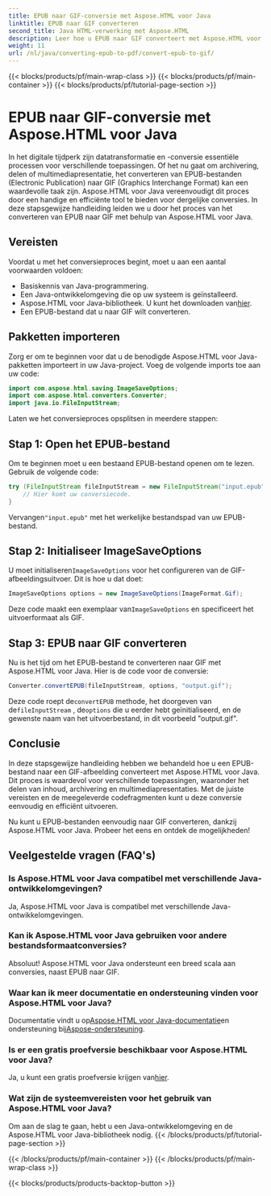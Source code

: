 ```yaml
---
title: EPUB naar GIF-conversie met Aspose.HTML voor Java
linktitle: EPUB naar GIF converteren
second_title: Java HTML-verwerking met Aspose.HTML
description: Leer hoe u EPUB naar GIF converteert met Aspose.HTML voor Java. Eenvoudig en efficiënt conversieproces voor al uw multimediabehoeften.
weight: 11
url: /nl/java/converting-epub-to-pdf/convert-epub-to-gif/
---
```


{{< blocks/products/pf/main-wrap-class >}}
{{< blocks/products/pf/main-container >}}
{{< blocks/products/pf/tutorial-page-section >}}

# EPUB naar GIF-conversie met Aspose.HTML voor Java


In het digitale tijdperk zijn datatransformatie en -conversie essentiële processen voor verschillende toepassingen. Of het nu gaat om archivering, delen of multimediapresentatie, het converteren van EPUB-bestanden (Electronic Publication) naar GIF (Graphics Interchange Format) kan een waardevolle taak zijn. Aspose.HTML voor Java vereenvoudigt dit proces door een handige en efficiënte tool te bieden voor dergelijke conversies. In deze stapsgewijze handleiding leiden we u door het proces van het converteren van EPUB naar GIF met behulp van Aspose.HTML voor Java.

## Vereisten

Voordat u met het conversieproces begint, moet u aan een aantal voorwaarden voldoen:

- Basiskennis van Java-programmering.
- Een Java-ontwikkelomgeving die op uw systeem is geïnstalleerd.
-  Aspose.HTML voor Java-bibliotheek. U kunt het downloaden van[hier](https://releases.aspose.com/html/java/).
- Een EPUB-bestand dat u naar GIF wilt converteren.

## Pakketten importeren

Zorg er om te beginnen voor dat u de benodigde Aspose.HTML voor Java-pakketten importeert in uw Java-project. Voeg de volgende imports toe aan uw code:

```java
import com.aspose.html.saving.ImageSaveOptions;
import com.aspose.html.converters.Converter;
import java.io.FileInputStream;
```

Laten we het conversieproces opsplitsen in meerdere stappen:

## Stap 1: Open het EPUB-bestand

Om te beginnen moet u een bestaand EPUB-bestand openen om te lezen. Gebruik de volgende code:

```java
try (FileInputStream fileInputStream = new FileInputStream("input.epub")) {
    // Hier komt uw conversiecode.
}
```

 Vervangen`"input.epub"` met het werkelijke bestandspad van uw EPUB-bestand.

## Stap 2: Initialiseer ImageSaveOptions

 U moet initialiseren`ImageSaveOptions` voor het configureren van de GIF-afbeeldingsuitvoer. Dit is hoe u dat doet:

```java
ImageSaveOptions options = new ImageSaveOptions(ImageFormat.Gif);
```

 Deze code maakt een exemplaar van`ImageSaveOptions` en specificeert het uitvoerformaat als GIF.

## Stap 3: EPUB naar GIF converteren

Nu is het tijd om het EPUB-bestand te converteren naar GIF met Aspose.HTML voor Java. Hier is de code voor de conversie:

```java
Converter.convertEPUB(fileInputStream, options, "output.gif");
```

 Deze code roept de`convertEPUB` methode, het doorgeven van de`fileInputStream` , de`options` die u eerder hebt geïnitialiseerd, en de gewenste naam van het uitvoerbestand, in dit voorbeeld "output.gif". 

## Conclusie

In deze stapsgewijze handleiding hebben we behandeld hoe u een EPUB-bestand naar een GIF-afbeelding converteert met Aspose.HTML voor Java. Dit proces is waardevol voor verschillende toepassingen, waaronder het delen van inhoud, archivering en multimediapresentaties. Met de juiste vereisten en de meegeleverde codefragmenten kunt u deze conversie eenvoudig en efficiënt uitvoeren.

Nu kunt u EPUB-bestanden eenvoudig naar GIF converteren, dankzij Aspose.HTML voor Java. Probeer het eens en ontdek de mogelijkheden!

## Veelgestelde vragen (FAQ's)

### Is Aspose.HTML voor Java compatibel met verschillende Java-ontwikkelomgevingen?
Ja, Aspose.HTML voor Java is compatibel met verschillende Java-ontwikkelomgevingen.

### Kan ik Aspose.HTML voor Java gebruiken voor andere bestandsformaatconversies?
Absoluut! Aspose.HTML voor Java ondersteunt een breed scala aan conversies, naast EPUB naar GIF.

### Waar kan ik meer documentatie en ondersteuning vinden voor Aspose.HTML voor Java?
 Documentatie vindt u op[Aspose.HTML voor Java-documentatie](https://reference.aspose.com/html/java/)en ondersteuning bij[Aspose-ondersteuning](https://forum.aspose.com/).

### Is er een gratis proefversie beschikbaar voor Aspose.HTML voor Java?
 Ja, u kunt een gratis proefversie krijgen van[hier](https://releases.aspose.com/).

### Wat zijn de systeemvereisten voor het gebruik van Aspose.HTML voor Java?
Om aan de slag te gaan, hebt u een Java-ontwikkelomgeving en de Aspose.HTML voor Java-bibliotheek nodig.
{{< /blocks/products/pf/tutorial-page-section >}}

{{< /blocks/products/pf/main-container >}}
{{< /blocks/products/pf/main-wrap-class >}}

{{< blocks/products/products-backtop-button >}}
